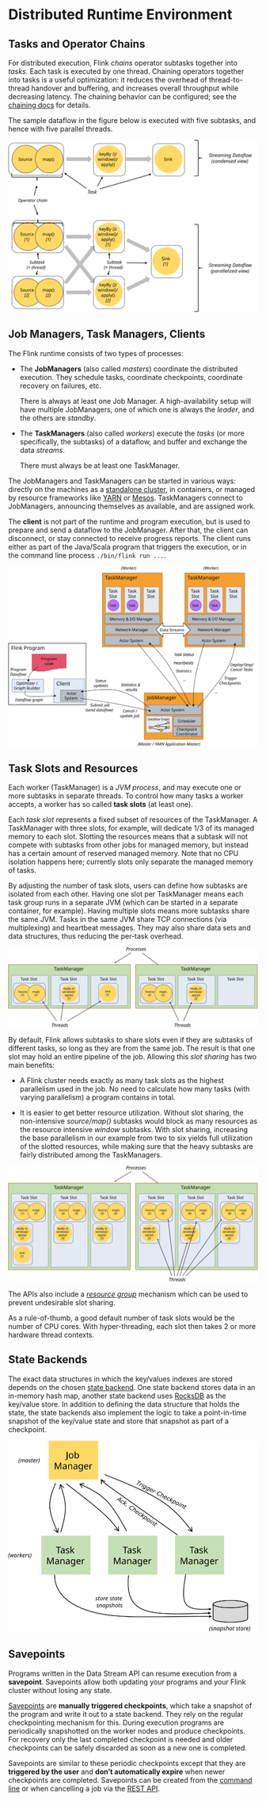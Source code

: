

# Distributed Runtime Environment

## Tasks and Operator Chains

For distributed execution, Flink _chains_ operator subtasks together into _tasks_. Each task is executed by one thread. Chaining operators together into tasks is a useful optimization: it reduces the overhead of thread-to-thread handover and buffering, and increases overall throughput while decreasing latency. The chaining behavior can be configured; see the [chaining docs](../dev/stream/operators/#task-chaining-and-resource-groups) for details.

The sample dataflow in the figure below is executed with five subtasks, and hence with five parallel threads.

![Operator chaining into Tasks](../img/tasks_chains.svg)

## Job Managers, Task Managers, Clients

The Flink runtime consists of two types of processes:

*   The **JobManagers** (also called _masters_) coordinate the distributed execution. They schedule tasks, coordinate checkpoints, coordinate recovery on failures, etc.

    There is always at least one Job Manager. A high-availability setup will have multiple JobManagers, one of which one is always the _leader_, and the others are _standby_.

*   The **TaskManagers** (also called _workers_) execute the _tasks_ (or more specifically, the subtasks) of a dataflow, and buffer and exchange the data _streams_.

    There must always be at least one TaskManager.

The JobManagers and TaskManagers can be started in various ways: directly on the machines as a [standalone cluster](../ops/deployment/cluster_setup.html), in containers, or managed by resource frameworks like [YARN](../ops/deployment/yarn_setup.html) or [Mesos](../ops/deployment/mesos.html). TaskManagers connect to JobManagers, announcing themselves as available, and are assigned work.

The **client** is not part of the runtime and program execution, but is used to prepare and send a dataflow to the JobManager. After that, the client can disconnect, or stay connected to receive progress reports. The client runs either as part of the Java/Scala program that triggers the execution, or in the command line process `./bin/flink run ...`.

![The processes involved in executing a Flink dataflow](../img/processes.svg)

## Task Slots and Resources

Each worker (TaskManager) is a _JVM process_, and may execute one or more subtasks in separate threads. To control how many tasks a worker accepts, a worker has so called **task slots** (at least one).

Each _task slot_ represents a fixed subset of resources of the TaskManager. A TaskManager with three slots, for example, will dedicate 1/3 of its managed memory to each slot. Slotting the resources means that a subtask will not compete with subtasks from other jobs for managed memory, but instead has a certain amount of reserved managed memory. Note that no CPU isolation happens here; currently slots only separate the managed memory of tasks.

By adjusting the number of task slots, users can define how subtasks are isolated from each other. Having one slot per TaskManager means each task group runs in a separate JVM (which can be started in a separate container, for example). Having multiple slots means more subtasks share the same JVM. Tasks in the same JVM share TCP connections (via multiplexing) and heartbeat messages. They may also share data sets and data structures, thus reducing the per-task overhead.

![A TaskManager with Task Slots and Tasks](../img/tasks_slots.svg)

By default, Flink allows subtasks to share slots even if they are subtasks of different tasks, so long as they are from the same job. The result is that one slot may hold an entire pipeline of the job. Allowing this _slot sharing_ has two main benefits:

*   A Flink cluster needs exactly as many task slots as the highest parallelism used in the job. No need to calculate how many tasks (with varying parallelism) a program contains in total.

*   It is easier to get better resource utilization. Without slot sharing, the non-intensive _source/map()_ subtasks would block as many resources as the resource intensive _window_ subtasks. With slot sharing, increasing the base parallelism in our example from two to six yields full utilization of the slotted resources, while making sure that the heavy subtasks are fairly distributed among the TaskManagers.

![TaskManagers with shared Task Slots](../img/slot_sharing.svg)

The APIs also include a _[resource group](../dev/stream/operators/#task-chaining-and-resource-groups)_ mechanism which can be used to prevent undesirable slot sharing.

As a rule-of-thumb, a good default number of task slots would be the number of CPU cores. With hyper-threading, each slot then takes 2 or more hardware thread contexts.

## State Backends

The exact data structures in which the key/values indexes are stored depends on the chosen [state backend](../ops/state/state_backends.html). One state backend stores data in an in-memory hash map, another state backend uses [RocksDB](http://rocksdb.org) as the key/value store. In addition to defining the data structure that holds the state, the state backends also implement the logic to take a point-in-time snapshot of the key/value state and store that snapshot as part of a checkpoint.

![checkpoints and snapshots](../img/checkpoints.svg)

## Savepoints

Programs written in the Data Stream API can resume execution from a **savepoint**. Savepoints allow both updating your programs and your Flink cluster without losing any state.

[Savepoints](../ops/state/savepoints.html) are **manually triggered checkpoints**, which take a snapshot of the program and write it out to a state backend. They rely on the regular checkpointing mechanism for this. During execution programs are periodically snapshotted on the worker nodes and produce checkpoints. For recovery only the last completed checkpoint is needed and older checkpoints can be safely discarded as soon as a new one is completed.

Savepoints are similar to these periodic checkpoints except that they are **triggered by the user** and **don’t automatically expire** when newer checkpoints are completed. Savepoints can be created from the [command line](../ops/cli.html#savepoints) or when cancelling a job via the [REST API](../monitoring/rest_api.html#cancel-job-with-savepoint).

